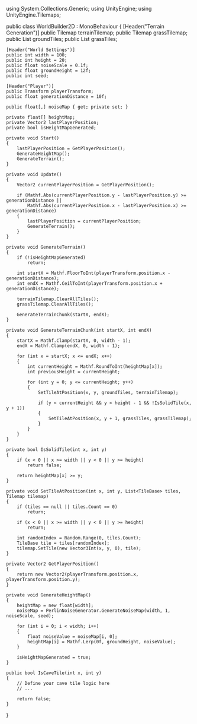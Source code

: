 using System.Collections.Generic;
using UnityEngine;
using UnityEngine.Tilemaps;

public class WorldBuilder2D : MonoBehaviour
{
    [Header("Terrain Generation")]
    public Tilemap terrainTilemap;
    public Tilemap grassTilemap;
    public List<TileBase> groundTiles;
    public List<TileBase> grassTiles;

    [Header("World Settings")]
    public int width = 100;
    public int height = 20;
    public float noiseScale = 0.1f;
    public float groundHeight = 12f;
    public int seed;

    [Header("Player")]
    public Transform playerTransform;
    public float generationDistance = 10f;

    public float[,] noiseMap { get; private set; }

    private float[] heightMap;
    private Vector2 lastPlayerPosition;
    private bool isHeightMapGenerated;

    private void Start()
    {
        lastPlayerPosition = GetPlayerPosition();
        GenerateHeightMap();
        GenerateTerrain();
    }

    private void Update()
    {
        Vector2 currentPlayerPosition = GetPlayerPosition();

        if (Mathf.Abs(currentPlayerPosition.y - lastPlayerPosition.y) >= generationDistance ||
            Mathf.Abs(currentPlayerPosition.x - lastPlayerPosition.x) >= generationDistance)
        {
            lastPlayerPosition = currentPlayerPosition;
            GenerateTerrain();
        }
    }

    private void GenerateTerrain()
    {
        if (!isHeightMapGenerated)
            return;

        int startX = Mathf.FloorToInt(playerTransform.position.x - generationDistance);
        int endX = Mathf.CeilToInt(playerTransform.position.x + generationDistance);

        terrainTilemap.ClearAllTiles();
        grassTilemap.ClearAllTiles();

        GenerateTerrainChunk(startX, endX);
    }

    private void GenerateTerrainChunk(int startX, int endX)
    {
        startX = Mathf.Clamp(startX, 0, width - 1);
        endX = Mathf.Clamp(endX, 0, width - 1);

        for (int x = startX; x <= endX; x++)
        {
            int currentHeight = Mathf.RoundToInt(heightMap[x]);
            int previousHeight = currentHeight;

            for (int y = 0; y <= currentHeight; y++)
            {
                SetTileAtPosition(x, y, groundTiles, terrainTilemap);

                if (y < currentHeight && y < height - 1 && !IsSolidTile(x, y + 1))
                {
                    SetTileAtPosition(x, y + 1, grassTiles, grassTilemap);
                }
            }
        }
    }

    private bool IsSolidTile(int x, int y)
    {
        if (x < 0 || x >= width || y < 0 || y >= height)
            return false;

        return heightMap[x] >= y;
    }

    private void SetTileAtPosition(int x, int y, List<TileBase> tiles, Tilemap tilemap)
    {
        if (tiles == null || tiles.Count == 0)
            return;

        if (x < 0 || x >= width || y < 0 || y >= height)
            return;

        int randomIndex = Random.Range(0, tiles.Count);
        TileBase tile = tiles[randomIndex];
        tilemap.SetTile(new Vector3Int(x, y, 0), tile);
    }

    private Vector2 GetPlayerPosition()
    {
        return new Vector2(playerTransform.position.x, playerTransform.position.y);
    }

    private void GenerateHeightMap()
    {
        heightMap = new float[width];
        noiseMap = PerlinNoiseGenerator.GenerateNoiseMap(width, 1, noiseScale, seed);

        for (int i = 0; i < width; i++)
        {
            float noiseValue = noiseMap[i, 0];
            heightMap[i] = Mathf.Lerp(0f, groundHeight, noiseValue);
        }

        isHeightMapGenerated = true;
    }

    public bool IsCaveTile(int x, int y)
    {
        // Define your cave tile logic here
        // ...

        return false;
    }
}
